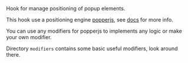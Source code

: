 Hook for manage positioning of popup elements.

This hook use a positioning engine [popperjs](https://github.com/popperjs/popper-core), see [docs](https://popper.js.org/docs/v2/) for more info.

You can use any modifiers for popperjs to implements any logic or make your own modifier.

Directory `modifiers` contains some basic useful modifiers, look around there.
